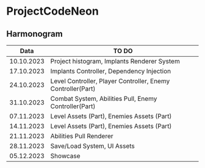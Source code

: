 # ProjectCodeNeon


## Harmonogram
Data | TO DO
--- | ---
10.10.2023 | Project histogram, Implants Renderer System
17.10.2023 | Implants Controller, Dependency Injection
24.10.2023 | Level Controller, Player Controller, Enemy Controller(Part)
31.10.2023 | Combat System, Abilities Pull, Enemy Controller(Part)
07.11.2023 | Level Assets (Part), Enemies Assets (Part)
14.11.2023 | Level Assets (Part), Enemies Assets (Part)
21.11.2023 | Abilities Pull Renderer
28.11.2023 | Save/Load System, UI Assets
05.12.2023 | Showcase

